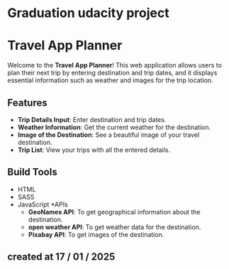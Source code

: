 # Graduation udacity project
# Travel App Planner

Welcome to the **Travel App Planner**! This web application allows users to plan their next trip by entering destination and trip dates, and it displays essential information such as weather and images for the trip location.

## Features

- **Trip Details Input**: Enter destination and trip dates.
- **Weather Information**: Get the current weather for the destination.
- **Image of the Destination**: See a beautiful image of your travel destination.
- **Trip List**: View your trips with all the entered details.

##  Build Tools

* HTML 
* SASS
* JavaScript
*APIs
  - **GeoNames API**: To get geographical information about the destination.
  - **open weather API**: To get weather data for the destination.
  - **Pixabay API**: To get images of the destination.

## created at 17 / 01 / 2025
